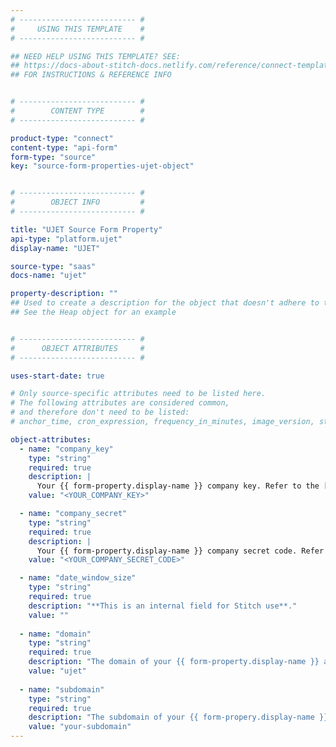 ```yaml
---
# -------------------------- #
#     USING THIS TEMPLATE    #
# -------------------------- #

## NEED HELP USING THIS TEMPLATE? SEE:
## https://docs-about-stitch-docs.netlify.com/reference/connect-templates/destination-form-property/
## FOR INSTRUCTIONS & REFERENCE INFO


# -------------------------- #
#        CONTENT TYPE        #
# -------------------------- #

product-type: "connect"
content-type: "api-form"
form-type: "source"
key: "source-form-properties-ujet-object"


# -------------------------- #
#        OBJECT INFO         #
# -------------------------- #

title: "UJET Source Form Property"
api-type: "platform.ujet"
display-name: "UJET"

source-type: "saas"
docs-name: "ujet"

property-description: ""
## Used to create a description for the object that doesn't adhere to the standard in _developers/connect/api/documentation/api-form-properties.html
## See the Heap object for an example


# -------------------------- #
#      OBJECT ATTRIBUTES     #
# -------------------------- #

uses-start-date: true

# Only source-specific attributes need to be listed here.
# The following attributes are considered common,
# and therefore don't need to be listed:
# anchor_time, cron_expression, frequency_in_minutes, image_version, start_date 

object-attributes:
  - name: "company_key"
    type: "string"
    required: true
    description: |
      Your {{ form-property.display-name }} company key. Refer to the [{{ form-property.display-name }} documentation]({{ doc-link | append: "#retrieve-keys" }}) to retrieve this information.
    value: "<YOUR_COMPANY_KEY>"

  - name: "company_secret"
    type: "string"
    required: true
    description: |
      Your {{ form-property.display-name }} company secret code. Refer to the [{{ form-property.display-name }} documentation]({{ doc-link | append: "#retrieve-keys" }}) to retrieve this information.
    value: "<YOUR_COMPANY_SECRET_CODE>"

  - name: "date_window_size"
    type: "string"
    required: true
    description: "**This is an internal field for Stitch use**."
    value: ""
    
  - name: "domain"
    type: "string"
    required: true
    description: "The domain of your {{ form-property.display-name }} account's URL."
    value: "ujet"
    
  - name: "subdomain"
    type: "string"
    required: true
    description: "The subdomain of your {{ form-propery.display-name }} account's URL. For example: If the URL were `stitch.ujet.com`, the subdomain would be `stitch`."
    value: "your-subdomain"        
---
```

